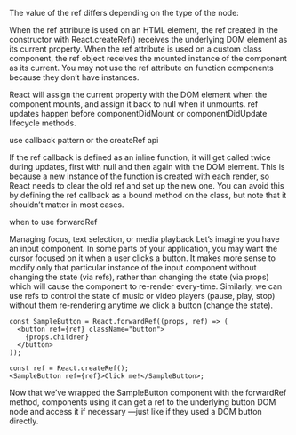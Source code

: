 The value of the ref differs depending on the type of the node:

When the ref attribute is used on an HTML element, the ref created in the constructor with React.createRef() receives the underlying DOM element as its current property.
When the ref attribute is used on a custom class component, the ref object receives the mounted instance of the component as its current.
You may not use the ref attribute on function components because they don’t have instances.

React will assign the current property with the DOM element when the component mounts, and assign it back to null when it unmounts. ref updates happen before componentDidMount or componentDidUpdate lifecycle methods.



use callback pattern or the createRef api

If the ref callback is defined as an inline function, it will get called twice during updates, first with null and then again with the DOM element. This is because a new instance of the function is created with each render, so React needs to clear the old ref and set up the new one. You can avoid this by defining the ref callback as a bound method on the class, but note that it shouldn’t matter in most cases.



when to use forwardRef

Managing focus, text selection, or media playback
Let’s imagine you have an input component. In some parts of your application, you may want the cursor focused on it when a user clicks a button. It makes more sense to modify only that particular instance of the input component without changing the state (via refs), rather than changing the state (via props) which will cause the component to re-render every-time. Similarly, we can use refs to control the state of music or video players (pause, play, stop) without them re-rendering anytime we click a button (change the state).

```
const SampleButton = React.forwardRef((props, ref) => (
  <button ref={ref} className="button">
    {props.children}
  </button>
));

const ref = React.createRef();
<SampleButton ref={ref}>Click me!</SampleButton>;
```
Now that we’ve wrapped the SampleButton component with the forwardRef method, components using it can get a ref to the underlying button DOM node and access it if necessary —just like if they used a DOM button directly.